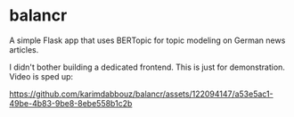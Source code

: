 # balancr

A simple Flask app that uses BERTopic for topic modeling on German news articles.

I didn't bother building a dedicated frontend. This is just for demonstration. Video is sped up:



https://github.com/karimdabbouz/balancr/assets/122094147/a53e5ac1-49be-4b83-9be8-8ebe558b1c2b

